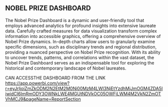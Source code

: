 ## NOBEL PRIZE DASHBOARD

The Nobel Prize Dashboard is a dynamic and user-friendly tool that employs advanced analytics for profound insights into extensive laureate data. Carefully crafted measures for data visualization transform complex information into accessible graphics, offering a comprehensive overview of Nobel Prize dynamics. In-depth charts allow users to granularly examine specific dimensions, such as disciplinary trends and regional distribution, providing a nuanced perspective on Nobel Prize recognition. With its ability to uncover trends, patterns, and correlations within the vast dataset, the Nobel Prize Dashboard serves as an indispensable tool for exploring the historical and contemporary landscape of Nobel laureates. 

CAN ACCESSTHE DASHBOARD FROM THE LINK
https://app.powerbi.com/view?r=eyJrIjoiZmZkODM2N2EtM2M0Ni00MzM4LWI3NjEtYzdhMjJmOGM4ZDA5IiwidCI6ImRmODY3OWNkLWE4MGUtNDVkOC05OWFjLWM4M2VkN2ZmOTVhMCJ9&pageName=ReportSection
